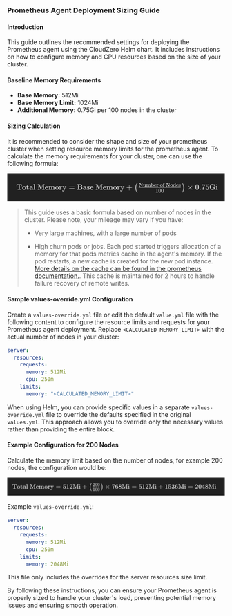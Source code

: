 ### Prometheus Agent Deployment Sizing Guide

#### Introduction

This guide outlines the recommended settings for deploying the Prometheus agent using the CloudZero Helm chart. It includes instructions on how to configure memory and CPU resources based on the size of your cluster.

#### Baseline Memory Requirements

- **Base Memory:** 512Mi
- **Base Memory Limit:** 1024Mi
- **Additional Memory:** 0.75Gi per 100 nodes in the cluster

#### Sizing Calculation

It is recommended to consider the shape and size of your prometheus cluster when setting resource memory limits for the prometheus agent. To calculate the memory requirements for your cluster, one can use the following formula:

![sizing formula](./assets/sizing-formula.png)

> This guide uses a basic formula based on number of nodes in the cluster. Please note, your mileage may vary if you have:
> 
> * Very large machines, with a large number of pods
> 
> * High churn pods or jobs. Each pod started triggers allocation of a memory for that pods metrics cache in the agent's memory. If the pod restarts, a new cache is created for the new pod instance. [More details on the cache can be found in the prometheus documentation.](https://prometheus.io/docs/practices/remote_write/). This cache is maintained for 2 hours to handle failure recovery of remote writes.
> 


#### Sample values-override.yml Configuration

Create a `values-override.yml` file or edit the default `value.yml` file with the following content to configure the resource limits and requests for your Prometheus agent deployment. Replace `<CALCULATED_MEMORY_LIMIT>` with the actual number of nodes in your cluster:

```yaml
server:
  resources:
    requests:
      memory: 512Mi
      cpu: 250m
    limits:
      memory: "<CALCULATED_MEMORY_LIMIT>"
```

When using Helm, you can provide specific values in a separate `values-override.yml` file to override the defaults specified in the original `values.yml`. This approach allows you to override only the necessary values rather than providing the entire block.


#### Example Configuration for 200 Nodes

Calculate the memory limit based on the number of nodes, for example 200 nodes, the configuration would be:

![Example](./assets/sizing-formula-eg.png) 


Example `values-override.yml`:
```yaml
server:
  resources:
    requests:
      memory: 512Mi
      cpu: 250m
    limits:
      memory: 2048Mi
```

This file only includes the overrides for the server resources size limit.


By following these instructions, you can ensure your Prometheus agent is properly sized to handle your cluster's load, preventing potential memory issues and ensuring smooth operation.